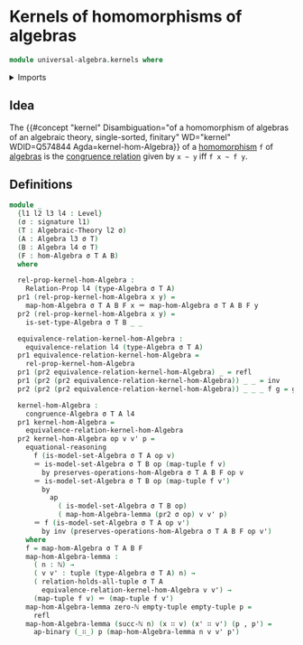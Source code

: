 # Kernels of homomorphisms of algebras

```agda
module universal-algebra.kernels where
```

<details><summary>Imports</summary>

```agda
open import elementary-number-theory.natural-numbers

open import foundation.action-on-identifications-binary-functions
open import foundation.action-on-identifications-functions
open import foundation.binary-relations
open import foundation.dependent-pair-types
open import foundation.equivalence-relations
open import foundation.identity-types
open import foundation.universe-levels

open import lists.functoriality-tuples
open import lists.tuples

open import universal-algebra.algebraic-theories
open import universal-algebra.algebras-of-algebraic-theories
open import universal-algebra.congruences
open import universal-algebra.homomorphisms-of-algebras
open import universal-algebra.signatures
```

</details>

## Idea

The
{{#concept "kernel" Disambiguation="of a homomorphism of algebras of an algebraic theory, single-sorted, finitary" WD="kernel" WDID=Q574844 Agda=kernel-hom-Algebra}}
of a [homomorphism](universal-algebra.homomorphisms-of-algebras.md) `f` of
[algebras](universal-algebra.algebras-of-algebraic-theories.md) is the
[congruence relation](universal-algebra.congruences.md) given by `x ~ y` iff
`f x ~ f y`.

## Definitions

```agda
module _
  {l1 l2 l3 l4 : Level}
  (σ : signature l1)
  (T : Algebraic-Theory l2 σ)
  (A : Algebra l3 σ T)
  (B : Algebra l4 σ T)
  (F : hom-Algebra σ T A B)
  where

  rel-prop-kernel-hom-Algebra :
    Relation-Prop l4 (type-Algebra σ T A)
  pr1 (rel-prop-kernel-hom-Algebra x y) =
    map-hom-Algebra σ T A B F x ＝ map-hom-Algebra σ T A B F y
  pr2 (rel-prop-kernel-hom-Algebra x y) =
    is-set-type-Algebra σ T B _ _

  equivalence-relation-kernel-hom-Algebra :
    equivalence-relation l4 (type-Algebra σ T A)
  pr1 equivalence-relation-kernel-hom-Algebra =
    rel-prop-kernel-hom-Algebra
  pr1 (pr2 equivalence-relation-kernel-hom-Algebra) _ = refl
  pr1 (pr2 (pr2 equivalence-relation-kernel-hom-Algebra)) _ _ = inv
  pr2 (pr2 (pr2 equivalence-relation-kernel-hom-Algebra)) _ _ _ f g = g ∙ f

  kernel-hom-Algebra :
    congruence-Algebra σ T A l4
  pr1 kernel-hom-Algebra =
    equivalence-relation-kernel-hom-Algebra
  pr2 kernel-hom-Algebra op v v' p =
    equational-reasoning
      f (is-model-set-Algebra σ T A op v)
      ＝ is-model-set-Algebra σ T B op (map-tuple f v)
        by preserves-operations-hom-Algebra σ T A B F op v
      ＝ is-model-set-Algebra σ T B op (map-tuple f v')
        by
          ap
            ( is-model-set-Algebra σ T B op)
            ( map-hom-Algebra-lemma (pr2 σ op) v v' p)
      ＝ f (is-model-set-Algebra σ T A op v')
        by inv (preserves-operations-hom-Algebra σ T A B F op v')
    where
    f = map-hom-Algebra σ T A B F
    map-hom-Algebra-lemma :
      ( n : ℕ) →
      ( v v' : tuple (type-Algebra σ T A) n) →
      ( relation-holds-all-tuple σ T A
        equivalence-relation-kernel-hom-Algebra v v') →
      (map-tuple f v) ＝ (map-tuple f v')
    map-hom-Algebra-lemma zero-ℕ empty-tuple empty-tuple p =
      refl
    map-hom-Algebra-lemma (succ-ℕ n) (x ∷ v) (x' ∷ v') (p , p') =
      ap-binary (_∷_) p (map-hom-Algebra-lemma n v v' p')
```
